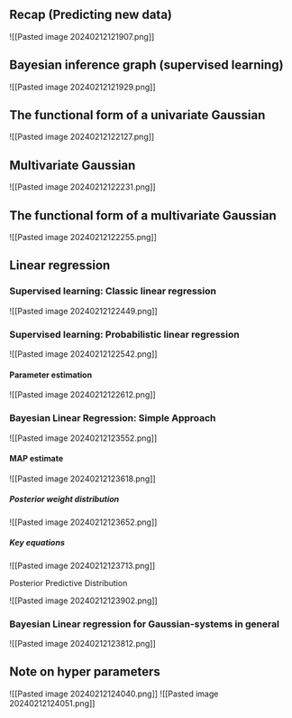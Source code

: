 

## Recap (Predicting new data)

![[Pasted image 20240212121907.png]]


## Bayesian inference graph (supervised learning)

![[Pasted image 20240212121929.png]]

## The functional form of a univariate Gaussian 

![[Pasted image 20240212122127.png]]

## Multivariate Gaussian

![[Pasted image 20240212122231.png]]

## The functional form of a multivariate Gaussian

![[Pasted image 20240212122255.png]]


## Linear regression

### Supervised learning: Classic linear regression

![[Pasted image 20240212122449.png]]

### Supervised learning: Probabilistic linear regression


![[Pasted image 20240212122542.png]]

#### Parameter estimation

![[Pasted image 20240212122612.png]]

### Bayesian Linear Regression: Simple Approach

![[Pasted image 20240212123552.png]]

#### MAP estimate

![[Pasted image 20240212123618.png]]


##### Posterior weight distribution

![[Pasted image 20240212123652.png]]

##### Key equations

![[Pasted image 20240212123713.png]]

Posterior Predictive Distribution

![[Pasted image 20240212123902.png]]

### Bayesian Linear regression for Gaussian-systems in general

![[Pasted image 20240212123812.png]]


## Note on hyper parameters

![[Pasted image 20240212124040.png]]
![[Pasted image 20240212124051.png]]


